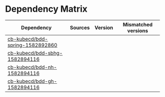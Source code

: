 # Dependency Matrix

Dependency | Sources | Version | Mismatched versions
---------- | ------- | ------- | -------------------
[cb-kubecd/bdd-spring-1582892860](https://github.com/cb-kubecd/bdd-spring-1582892860.git) |  | []() | 
[cb-kubecd/bdd-sbhg-1582894116](https://github.com/cb-kubecd/bdd-sbhg-1582894116.git) |  | []() | 
[cb-kubecd/bdd-nh-1582894116](https://github.com/cb-kubecd/bdd-nh-1582894116.git) |  | []() | 
[cb-kubecd/bdd-gh-1582894116](https://github.com/cb-kubecd/bdd-gh-1582894116.git) |  | []() | 
